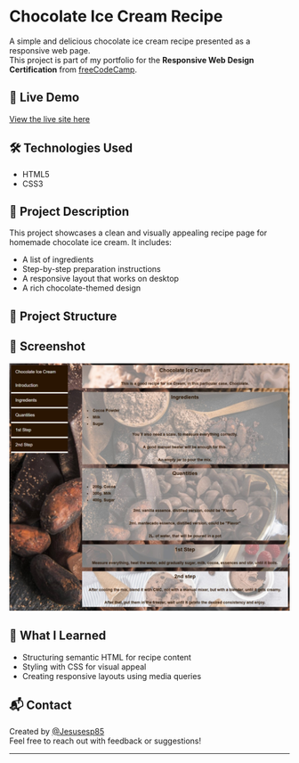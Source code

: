 # Chocolate Ice Cream Recipe

A simple and delicious chocolate ice cream recipe presented as a responsive web page.  
This project is part of my portfolio for the **Responsive Web Design Certification** from [freeCodeCamp](https://www.freecodecamp.org/).

## 🍫 Live Demo

[View the live site here](https://jesusesp85.github.io/chocolate-ice-cream/)

## 🛠️ Technologies Used

- HTML5
- CSS3

## 📌 Project Description

This project showcases a clean and visually appealing recipe page for homemade chocolate ice cream. It includes:

- A list of ingredients
- Step-by-step preparation instructions
- A responsive layout that works on desktop
- A rich chocolate-themed design

## 📁 Project Structure


## 📸 Screenshot

![Preview of the recipe page](images/screenshot.jpg)  

## 🧠 What I Learned

- Structuring semantic HTML for recipe content
- Styling with CSS for visual appeal
- Creating responsive layouts using media queries

## 📬 Contact

Created by [@Jesusesp85](https://github.com/Jesusesp85)  
Feel free to reach out with feedback or suggestions!

---


